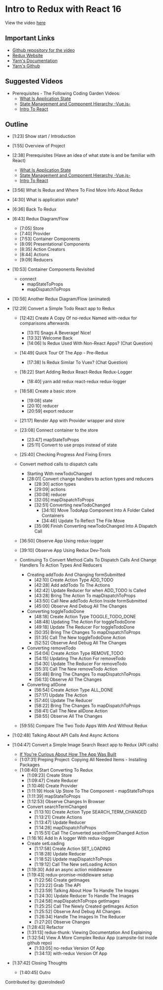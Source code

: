 Intro to Redux with React 16  
======

View the video [here](https://www.youtube.com/watch?v=_l8z3TTlQQo)  

## Important Links  

* [Github repository for the video](https://github.com/CodingGarden/intro-redux)  
* [Redux Website](https://redux.js.org)  
* [Yarn's Documentation](https://yarnpkg.com/en/docs)  
* [Yarn's Github](https://github.com/yarnpkg/yarn)  

## Suggested Videos  
  * Prerequisites - The Following Coding Garden Videos:  
    * [What Is Application State](https://www.youtube.com/watch?v=7ilYJAG-_Ug)  
    * [State Management and Component Hierarchy -Vue.js-](https://www.youtube.com/watch?v=lRE03MBZnuY)  
    * [Intro To React](https://www.youtube.com/watch?v=vIA130MePY8)  

## Outline  

* [1:23] Show start / Introduction  
* [1:55] Overview of Project  
* [2:38] Prerequisites  (Have an idea of what state is and be familiar with React)  
    * [What Is Application State](https://www.youtube.com/watch?v=7ilYJAG-_Ug)  
    * [State Management and Component Hierarchy -Vue.js-](https://www.youtube.com/watch?v=lRE03MBZnuY)  
    * [Intro To React](https://www.youtube.com/watch?v=vIA130MePY8) 
    
* [3:56] What Is Redux and Where To Find More Info About Redux  
* [4:30] What is application state?  
* [6:36] Back To Redux  
* [6:43] Redux Diagram/Flow  
    * [7:05] Store  
    * [7:40] Provider  
    * [7:53] Container Components  
    * [8:09] Presentational Components  
    * [8:35] Action Creators  
    * [8:44] Actions  
    * [9:09] Reducers  
* [10:53] Container Components Revisited  
  * connect  
    * mapStateToProps  
    * mapDispatchToProps  
* [10:56] Another Redux Diagram/Flow (animated)  

* [12:29] Convert a Simple Todo React app to Redux  
  * [12:42] Create A Copy Of no-redux Named with-redux for comparisons afterwards 
    * [13:11] Snags A Beverage! Nice!  
    * [13:32] Welcome Back  
    * [14:06] Is Redux Used With Non-React Apps? (Chat Question)  

  * [14:49] Quick Tour Of The App - Pre-Redux  
    * [17:38] Is Redux Similar To Vuex? (Chat Question)  

  * [18:22] Start Adding Redux React-Redux Redux-Logger  
    * [18:40] yarn add redux react-redux redux-logger  
  * [18:58] Create a basic store  
      * [19:08] state  
      * [20:10] reducer  
      * [20:59] export reducer  
  * [21:17] Render App with Provider wrapper and store  
  * [23:08] Connect container to the store  
    * [23:47] mapStateToProps  
    * [25:11] Convert to use props instead of state  
  * [25:40] Checking Progress And Fixing Errors  
  * Convert method calls to dispatch calls  
    * Starting With newTodoChanged  
    * [28:01] Convert change handlers to action types and reducers  
      * [28:30] action types  
      * [29:09] actions  
      * [30:08] reducer  
      * [32:05] mapDispatchToProps  
      * [32:51] Converting newTodoChanged  
        * [34:10] Move TodoApp Component Into A Folder Called Containers  
        * [34:46] Update To Reflect The File Move  
      * [35:09] Finish Converting newTodoChanged Into A Dispatch Call  
  * [36:50] Observe App Using redux-logger  
  * [39:10] Observe App Using Redux Dev-Tools  
  * Continuing To Convert Method Calls To Dispatch Calls And Change Handlers To Action Types And Reducers  
    * Creating addTodo And Changing formSubmitted  
      * [42:10] Create Action Type ADD_TODO  
      * [42:28] Add addTodo To The Actions  
      * [42:42] Update Reducer for when ADD_TODO Is Called  
      * [43:28] Bring The Action To mapDispatchToProps  
      * [43:50] Call New addTodo Action Inside formSubmitted  
      * [45:00] Observe And Debug All The Changes  
    * Converting toggleTodoDone  
      * [48:18] Create Action Type TOGGLE_TODO_DONE  
      * [48:48] Updating The Action For toggleTodoDone  
      * [49:18] Update The Reducer For toggleTodoDone  
      * [50:35] Bring The Changes To mapDispatchToProps  
      * [51:35] Call The New toggleTodoDone Action  
      * [52:52] Observe And Debug All The Changes  
    * Converting removeTodo  
      * [54:04] Create Action Type REMOVE_TODO  
      * [54:15] Updating The Action For removeTodo  
      * [54:30] Update The Reducer For removeTodo  
      * [55:31] Call The New removeTodo Action  
      * [55:48] Bring The Changes To mapDispatchToProps  
      * [56:13] Observe All The Changes  
    * Converting allDone  
      * [56:54] Create Action Type ALL_DONE  
      * [57:17] Update The Action  
      * [57:40] Update The Reducer  
      * [58:22] Bring The Changes To mapDispatchToProps
      * [58:41] Call The New allDone Action  
      * [58:55] Observe All The Changes  
  * [59:55] Compare The Two Todo Apps With And Without Redux  

* [1:02:48] Talking About API Calls And Async Actions  

* [1:04:47] Convert a Simple Image Search React app to Redux (API calls)  
  * [If You're Curious About How The App Was Built](https://youtu.be/qQGPpUmDSPI?t=2573)  
  * [1:07:31] Preping Project: Copying All Needed Items - Installing Packages  
  * [1:08:40] Start Converting To Redux  
    * [1:09:23] Create Store  
    * [1:09:47] Create Reducer  
    * [1:10:46] Create Provider  
    * [1:11:19] Hook Up Store To The Component - mapStateToProps  
    * [1:11:39] mapStateToProps  
    * [1:12:53] Observe Changes In Browser  
    * Convert searchTermChanged  
      * [1:13:10] Create Action Type SEARCH_TERM_CHANGED  
      * [1:13:21] Create Actions  
      * [1:13:47] Update Reducer  
      * [1:14:28] mapDispatchToProps  
      * [1:15:51] Call The Converted searchTermChanged Action  
    * [1:16:16] Add In A logger With redux-logger  
    * Create setLoading  
      * [1:17:58] Create Action SET_LOADING  
      * [1:18:28] Update Reducer  
      * [1:18:52] Update mapDispatchToProps  
      * [1:19:12] Call The New setLoading Action  
    * [1:19:30] Add an async action middleware  
    * [1:19:43] redux-promise-middleware setup  
      * [1:22:56] Create getImages  
      * [1:23:22] Grab The API  
      * [1:23:59] Talking About How To Handle The Images  
      * [1:24:30] Update Reducer To Handle The Images  
      * [1:24:58] mapDispatchToProps getImages  
      * [1:25:25] Call The Newly Created getImages Action  
      * [1:25:52] Observe And Debug All Changes  
      * [1:26:34] Handle The Images In The Reducer  
      * [1:27:20] Observe Changes  
    * [1:28:43] Refactor  
    * [1:31:13] redux-thunk: Viewing Documentation And Explaining  
    * [1:32:54] View A More Complex Redux App (campsite-list inside github repo)  
      * [1:33:05] no-redux Version Of App  
      * [1:34:13] with-redux Version Of App  
* [1:37:42] Closing Thoughts  
  * [1:40:45] Outro  

Contributed by: @zeroIndex0